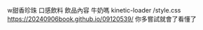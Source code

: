 w甜香珍珠
口感飲料
 飲品內容
 牛奶嗎
kinetic-loader
/style.css
https://20240906book.github.io/09120539/
 你多嘗試就會了看懂了
